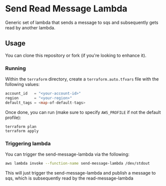 # Send Read Message Lambda

Generic set of lambda that sends a message to sqs and subsequently gets read by another lambda. 

## Usage
You can clone this repository or fork (if you're looking to enhance it). 

### Running 
Within the `terraform` directory, create a `terraform.auto.tfvars` file with the following values: 
```terraform
account_id   = "<your-account-id>"
region       = "<your-region>"
default_tags = <map-of-default-tags>
```

Once done, you can run (make sure to specify `AWS_PROFILE` if not the default profile): 
```
terraform plan
terraform apply
```

### Triggering lambda
You can trigger the send-message-lambda via the following: 

```sh
aws lambda invoke --function-name send-message-lambda /dev/stdout
```

This will just trigger the send-message-lambda and publish a message to sqs, which is subsequently read by the read-message-lambda